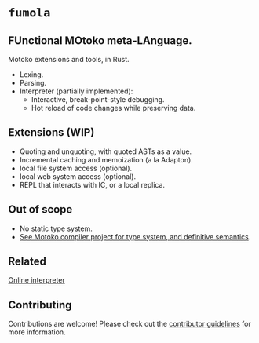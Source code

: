 # `fumola`

## FUnctional MOtoko meta-LAnguage.

Motoko extensions and tools, in Rust.

- Lexing.
- Parsing.
- Interpreter (partially implemented):
  - Interactive, break-point-style debugging.
  - Hot reload of code changes while preserving data.

## Extensions (WIP)

- Quoting and unquoting, with quoted ASTs as a value.
- Incremental caching and memoization (a la Adapton).
- local file system access (optional).
- local web system access (optional).
- REPL that interacts with IC, or a local replica.

## Out of scope

 - No static type system. 
 - [See Motoko compiler project for type system, and definitive semantics](https://github.com/dfinity/motoko).

## Related

[Online interpreter](https://mo-vm.netlify.app/)

## Contributing

Contributions are welcome! Please check out the [contributor guidelines](https://github.com/dfinity/motoko.rs/blob/main/.github/CONTRIBUTING.md) for more information.
